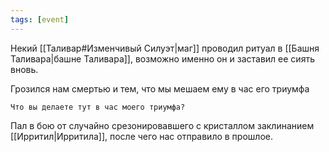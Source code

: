 ```yaml
---
tags: [event]
---
```


Некий [[Таливар#Изменчивый Силуэт|маг]] проводил ритуал в [[Башня Таливара|башне Таливара]], возможно именно он и заставил ее сиять вновь.

Грозился нам смертью и тем, что мы мешаем ему в час его триумфа

```
Что вы делаете тут в час моего триумфа?
```

Пал в бою от случайно срезонировавшего с кристаллом заклинанием [[Ирритил|Ирритила]], после чего нас отправило в прошлое.

